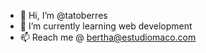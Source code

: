 - 👋 Hi, I’m @tatoberres
- 🌱 I’m currently learning web development
- 📫 Reach me @ bertha@estudiomaco.com
